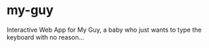 # my-guy
Interactive Web App for My Guy, a baby who just wants to type the keyboard with no reason...
